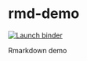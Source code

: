 
# rmd-demo

<!-- badges: start -->
[![Launch binder](https://mybinder.org/badge_logo.svg)](https://mybinder.org/v2/gh/stephenturner/rmd-demo/main?urlpath=rstudio)
<!-- badges: end -->

Rmarkdown demo
